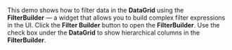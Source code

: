 This demo shows how to&nbsp;filter data in&nbsp;the **DataGrid** using the **FilterBuilder**&nbsp;&mdash; a&nbsp;widget that allows you to&nbsp;build complex filter expressions in&nbsp;the UI. Click the **Filter Builder** button to&nbsp;open the **FilterBuilder**. Use the check box under the **DataGrid** to&nbsp;show hierarchical columns in&nbsp;the **FilterBuilder**.
